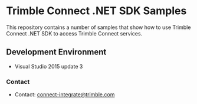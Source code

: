 # Trimble Connect .NET SDK Samples

This repository contains a number of samples that show how to use Trimble Connect .NET SDK to access Trimble Connect services.

## Development Environment

* Visual Studio 2015 update 3

### Contact

- Contact: connect-integrate@trimble.com